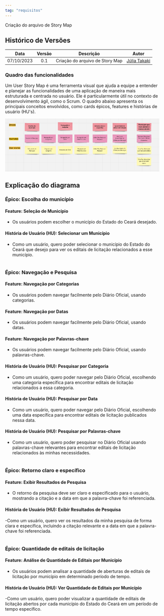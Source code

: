 ```yaml
---
tag: "requisitos"
---
```

Criação do arquivo de Story Map

## Histórico de Versões

| Data       | Versão | Descrição                                 | Autor             |
| :--------: | :----: | :----------:                              | :---------------: |
| 07/10/2023 |  0.1   | Criação do arquivo de Story  Map             | [Júlia Takaki](https://github.com/juliatakaki)

### Quadro das funcionalidades
Um User Story Map é uma ferramenta visual que ajuda a equipe a entender e planejar as funcionalidades de uma aplicação de maneira mais estruturada e centrada no usuário. Ele é particularmente útil no contexto de desenvolvimento ágil, como o Scrum. O quadro abaixo apresenta os principais conceitos envolvidos, como cards épicos, features e histórias de usuário (HU's).

![Esquema do Story Map](storymap.png)

## Explicação do diagrama

### Épico: Escolha do município

#### Feature: Seleção de Município
- Os usuários podem escolher o município do Estado do Ceará desejado.

#### História de Usuário (HU): Selecionar um Município
- Como um usuário, quero poder selecionar o município do Estado do Ceará que desejo para ver os editais de licitação relacionados a esse município.

#
### Épico: Navegação e Pesquisa

#### Feature: Navegação por Categorias
- Os usuários podem navegar facilmente pelo Diário Oficial, usando categorias.

#### Feature: Navegação por Datas
- Os usuários podem navegar facilmente pelo Diário Oficial, usando datas.

#### Feature: Navegação por Palavras-chave
- Os usuários podem navegar facilmente pelo Diário Oficial, usando palavras-chave.

#### História de Usuário (HU): Pesquisar por Categoria
- Como um usuário, quero poder navegar pelo Diário Oficial, escolhendo uma categoria específica para encontrar editais de licitação relacionados a essa categoria.

#### História de Usuário (HU): Pesquisar por Data
- Como um usuário, quero poder navegar pelo Diário Oficial, escolhendo uma data específica para encontrar editais de licitação publicados nessa data.

#### História de Usuário (HU): Pesquisar por Palavras-chave
- Como um usuário, quero poder pesquisar no Diário Oficial usando palavras-chave relevantes para encontrar editais de licitação relacionados às minhas necessidades.

#
### Épico: Retorno claro e específico

#### Feature: Exibir Resultados de Pesquisa
- O retorno da pesquisa deve ser claro e especificado para o usuário, mostrando a citação e a data em que a palavra-chave foi referenciada.

#### História de Usuário (HU): Exibir Resultados de Pesquisa
-Como um usuário, quero ver os resultados da minha pesquisa de forma clara e específica, incluindo a citação relevante e a data em que a palavra-chave foi referenciada.

#
### Épico: Quantidade de editais de licitação

#### Feature: Análise de Quantidade de Editais por Município
- Os usuários podem analisar a quantidade de aberturas de editais de licitação por município em determinado período de tempo.

#### História de Usuário (HU): Ver Quantidade de Editais por Município
-Como um usuário, quero poder visualizar a quantidade de editais de licitação abertos por cada município do Estado do Ceará em um período de tempo específico.